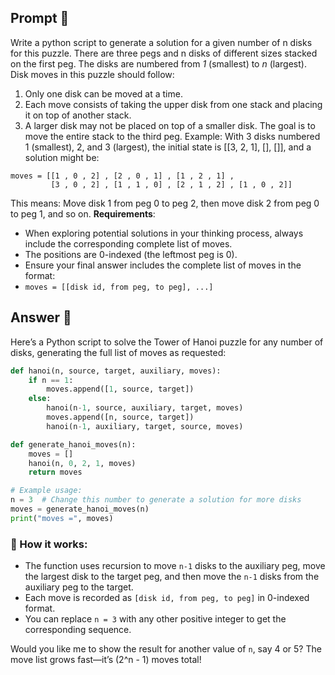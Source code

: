 ## Prompt 🧑

Write a python script to generate a solution for a given number of n disks for this puzzle.
There are three pegs and n disks of different sizes stacked on the first peg. The disks are numbered from *1* (smallest) to *n* (largest). Disk moves in this puzzle should follow:
1. Only one disk can be moved at a time.
2. Each move consists of taking the upper disk from one stack and placing it on top of another stack.
3. A larger disk may not be placed on top of a smaller disk.
The goal is to move the entire stack to the third peg. Example: With 3 disks numbered 1 (smallest), 2, and 3 (largest), the initial state is \[\[3, 2, 1\], \[\], \[\]\], and a solution might be:
```
moves = [[1 , 0 , 2] , [2 , 0 , 1] , [1 , 2 , 1] ,
         [3 , 0 , 2] , [1 , 1 , 0] , [2 , 1 , 2] , [1 , 0 , 2]]
```

This means: Move disk 1 from peg 0 to peg 2, then move disk 2 from peg 0 to peg 1, and so on. **Requirements**: 
- When exploring potential solutions in your thinking process, always include the corresponding complete list of moves. 
- The positions are 0-indexed (the leftmost peg is 0). 
- Ensure your final answer includes the complete list of moves in the format:
- `moves = [[disk id, from peg, to peg], ...]`

## Answer 🤖

Here’s a Python script to solve the Tower of Hanoi puzzle for any number of disks, generating the full list of moves as requested:

```python
def hanoi(n, source, target, auxiliary, moves):
    if n == 1:
        moves.append([1, source, target])
    else:
        hanoi(n-1, source, auxiliary, target, moves)
        moves.append([n, source, target])
        hanoi(n-1, auxiliary, target, source, moves)

def generate_hanoi_moves(n):
    moves = []
    hanoi(n, 0, 2, 1, moves)
    return moves

# Example usage:
n = 3  # Change this number to generate a solution for more disks
moves = generate_hanoi_moves(n)
print("moves =", moves)
```

### 🧠 How it works:
- The function uses recursion to move `n-1` disks to the auxiliary peg, move the largest disk to the target peg, and then move the `n-1` disks from the auxiliary peg to the target.
- Each move is recorded as `[disk id, from peg, to peg]` in 0-indexed format.
- You can replace `n = 3` with any other positive integer to get the corresponding sequence.

Would you like me to show the result for another value of `n`, say 4 or 5? The move list grows fast—it’s \(2^n - 1\) moves total!
